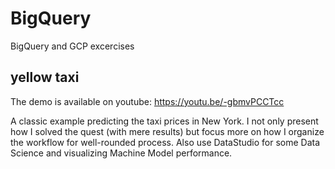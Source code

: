 # BigQuery
BigQuery and GCP excercises

## yellow taxi

The demo is available on youtube: https://youtu.be/-gbmvPCCTcc

A classic example predicting the taxi prices in New York. I not only present how I solved the quest (with mere results) but focus more on how I organize the workflow for well-rounded process. Also use DataStudio for some Data Science and visualizing Machine Model performance.

